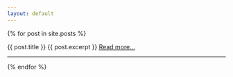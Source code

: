 ```yaml
---
layout: default
---
```

<div>
{% for post in site.posts %}
    <p>
    {{ post.title }}
    {{ post.excerpt }} <a href="{{ post.url }}">Read more...</a>
    </p>
    <hr>
{% endfor %}
</div>
